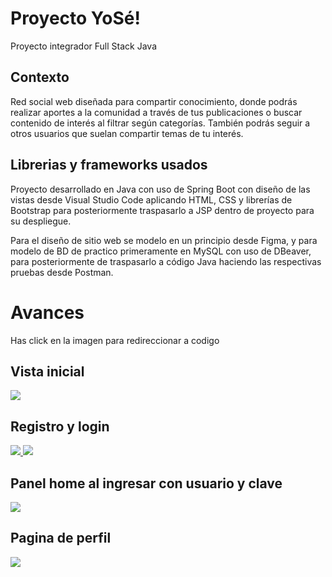 # Proyecto YoSé!
Proyecto integrador Full Stack Java

## Contexto
Red social web diseñada para compartir conocimiento, donde podrás realizar aportes a la comunidad a través de tus publicaciones o buscar contenido de interés al filtrar según categorías. También podrás seguir a otros usuarios que suelan compartir temas de tu interés.

## Librerias y frameworks usados
Proyecto desarrollado en Java con uso de Spring Boot con diseño de las vistas desde Visual Studio Code aplicando HTML, CSS y librerías de Bootstrap para posteriormente traspasarlo a JSP dentro de proyecto para su despliegue.

Para el diseño de sitio web se modelo en un principio desde Figma, y para modelo de BD de practico primeramente en MySQL con uso de DBeaver, para posteriormente de traspasarlo a código Java haciendo las respectivas pruebas desde Postman.

# Avances
Has click en la imagen para redireccionar a codigo
## Vista inicial
<a href="https://github.com/TeremotoBettoni/YoSeProyect/blob/main/src/main/webapp/WEB-INF/index.jsp">
  <img src="https://i.postimg.cc/6QyKyFQs/index.png" />
</a>

## Registro y login
<a href="https://github.com/TeremotoBettoni/YoSeProyect/blob/main/src/main/webapp/WEB-INF/login.jsp">
  <img src="https://i.postimg.cc/Nfdmtr9N/login.png" />
</a>

<a href="https://github.com/TeremotoBettoni/YoSeProyect/blob/main/src/main/webapp/WEB-INF/registro.jsp">
  <img src="https://i.postimg.cc/brhksbkK/Registro.png" />
</a>

## Panel home al ingresar con usuario y clave
<a href="https://github.com/TeremotoBettoni/YoSeProyect/blob/main/src/main/webapp/WEB-INF/home.jsp">
  <img src="https://i.postimg.cc/C5LmpZf9/home.png"/>
</a>

## Pagina de perfil
<a href="https://github.com/TeremotoBettoni/YoSeProyect/blob/main/src/main/webapp/WEB-INF/perfil.jsp">
  <img src="https://i.postimg.cc/XJkNVy8H/perfil.png" />
</a>
